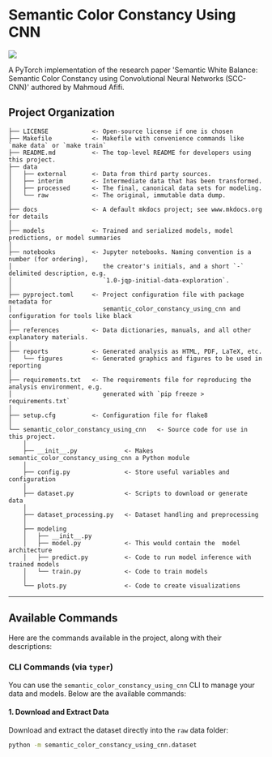 # Semantic Color Constancy Using CNN

<a target="_blank" href="https://cookiecutter-data-science.drivendata.org/">
    <img src="https://img.shields.io/badge/CCDS-Project%20template-328F97?logo=cookiecutter" />
</a>

A PyTorch implementation of the research paper 'Semantic White Balance: Semantic Color Constancy using Convolutional Neural Networks (SCC-CNN)' authored by Mahmoud Afifi.

## Project Organization

```
├── LICENSE            <- Open-source license if one is chosen
├── Makefile           <- Makefile with convenience commands like `make data` or `make train`
├── README.md          <- The top-level README for developers using this project.
├── data
│   ├── external       <- Data from third party sources.
│   ├── interim        <- Intermediate data that has been transformed.
│   ├── processed      <- The final, canonical data sets for modeling.
│   └── raw            <- The original, immutable data dump.
│
├── docs               <- A default mkdocs project; see www.mkdocs.org for details
│
├── models             <- Trained and serialized models, model predictions, or model summaries
│
├── notebooks          <- Jupyter notebooks. Naming convention is a number (for ordering),
│                         the creator's initials, and a short `-` delimited description, e.g.
│                         `1.0-jqp-initial-data-exploration`.
│
├── pyproject.toml     <- Project configuration file with package metadata for 
│                         semantic_color_constancy_using_cnn and configuration for tools like black
│
├── references         <- Data dictionaries, manuals, and all other explanatory materials.
│
├── reports            <- Generated analysis as HTML, PDF, LaTeX, etc.
│   └── figures        <- Generated graphics and figures to be used in reporting
│
├── requirements.txt   <- The requirements file for reproducing the analysis environment, e.g.
│                         generated with `pip freeze > requirements.txt`
│
├── setup.cfg          <- Configuration file for flake8
│
└── semantic_color_constancy_using_cnn   <- Source code for use in this project.
    │
    ├── __init__.py             <- Makes semantic_color_constancy_using_cnn a Python module
    │
    ├── config.py               <- Store useful variables and configuration
    │
    ├── dataset.py              <- Scripts to download or generate data
    │
    ├── dataset_processing.py   <- Dataset handling and preprocessing
    │
    ├── modeling                
    │   ├── __init__.py 
    │   ├── model.py            <- This would contain the  model architecture
    │   ├── predict.py          <- Code to run model inference with trained models          
    │   └── train.py            <- Code to train models
    │
    └── plots.py                <- Code to create visualizations
```

--------


## Available Commands

Here are the commands available in the project, along with their descriptions:

### CLI Commands (via `typer`)
You can use the `semantic_color_constancy_using_cnn` CLI to manage your data and models. Below are the available commands:

#### 1. **Download and Extract Data**
Download and extract the dataset directly into the `raw` data folder:
```bash
python -m semantic_color_constancy_using_cnn.dataset

